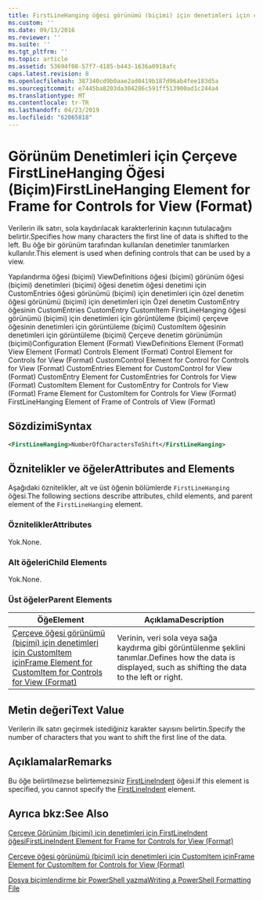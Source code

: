 ```yaml
---
title: FirstLineHanging öğesi görünümü (biçimi) için denetimleri için çerçeve için | Microsoft Docs
ms.custom: ''
ms.date: 09/13/2016
ms.reviewer: ''
ms.suite: ''
ms.tgt_pltfrm: ''
ms.topic: article
ms.assetid: 53694f08-57f7-4185-b443-1636a0918afc
caps.latest.revision: 8
ms.openlocfilehash: 387340cd9b0aae2ad0419b187d96ab4fee183d5a
ms.sourcegitcommit: e7445ba8203da304286c591ff513900ad1c244a4
ms.translationtype: MT
ms.contentlocale: tr-TR
ms.lasthandoff: 04/23/2019
ms.locfileid: "62065818"
---
```

# <a name="firstlinehanging-element-for-frame-for-controls-for-view-format"></a><span data-ttu-id="f017c-102">Görünüm Denetimleri için Çerçeve FirstLineHanging Öğesi (Biçim)</span><span class="sxs-lookup"><span data-stu-id="f017c-102">FirstLineHanging Element for Frame for Controls for View (Format)</span></span>

<span data-ttu-id="f017c-103">Verilerin ilk satırı, sola kaydırılacak karakterlerinin kaçının tutulacağını belirtir.</span><span class="sxs-lookup"><span data-stu-id="f017c-103">Specifies how many characters the first line of data is shifted to the left.</span></span> <span data-ttu-id="f017c-104">Bu öğe bir görünüm tarafından kullanılan denetimler tanımlarken kullanılır.</span><span class="sxs-lookup"><span data-stu-id="f017c-104">This element is used when defining controls that can be used by a view.</span></span>

<span data-ttu-id="f017c-105">Yapılandırma öğesi (biçimi) ViewDefinitions öğesi (biçimi) görünüm öğesi (biçimi) denetimleri (biçimi) öğesi denetim öğesi denetimi için CustomEntries öğesi görünümü (biçimi) için denetimleri için özel denetim öğesi görünümü (biçimi) için denetimleri için Özel denetim CustomEntry öğesinin CustomEntries CustomEntry CustomItem FirstLineHanging öğesi görünümü (biçimi) için denetimleri için görüntüleme (biçimi) çerçeve öğesinin denetimleri için görüntüleme (biçimi) CustomItem öğesinin denetimleri için görüntüleme (biçimi) Çerçeve denetim görünümün (biçimi)</span><span class="sxs-lookup"><span data-stu-id="f017c-105">Configuration Element (Format) ViewDefinitions Element (Format) View Element (Format) Controls Element (Format) Control Element for Controls for View (Format) CustomControl Element for Control for Controls for View (Format) CustomEntries Element for CustomControl for View (Format) CustomEntry Element for CustomEntries for Controls for View (Format) CustomItem Element for CustomEntry for Controls for View (Format) Frame Element for CustomItem for Controls for View (Format) FirstLineHanging Element of Frame of Controls of View (Format)</span></span>

## <a name="syntax"></a><span data-ttu-id="f017c-106">Sözdizimi</span><span class="sxs-lookup"><span data-stu-id="f017c-106">Syntax</span></span>

```xml
<FirstLineHanging>NumberOfCharactersToShift</FirstLineHanging>
```

## <a name="attributes-and-elements"></a><span data-ttu-id="f017c-107">Öznitelikler ve öğeler</span><span class="sxs-lookup"><span data-stu-id="f017c-107">Attributes and Elements</span></span>

<span data-ttu-id="f017c-108">Aşağıdaki öznitelikler, alt ve üst öğenin bölümlerde `FirstLineHanging` öğesi.</span><span class="sxs-lookup"><span data-stu-id="f017c-108">The following sections describe attributes, child elements, and parent element of the `FirstLineHanging` element.</span></span>

### <a name="attributes"></a><span data-ttu-id="f017c-109">Öznitelikler</span><span class="sxs-lookup"><span data-stu-id="f017c-109">Attributes</span></span>

<span data-ttu-id="f017c-110">Yok.</span><span class="sxs-lookup"><span data-stu-id="f017c-110">None.</span></span>

### <a name="child-elements"></a><span data-ttu-id="f017c-111">Alt öğeleri</span><span class="sxs-lookup"><span data-stu-id="f017c-111">Child Elements</span></span>

<span data-ttu-id="f017c-112">Yok.</span><span class="sxs-lookup"><span data-stu-id="f017c-112">None.</span></span>

### <a name="parent-elements"></a><span data-ttu-id="f017c-113">Üst öğeler</span><span class="sxs-lookup"><span data-stu-id="f017c-113">Parent Elements</span></span>

|<span data-ttu-id="f017c-114">Öğe</span><span class="sxs-lookup"><span data-stu-id="f017c-114">Element</span></span>|<span data-ttu-id="f017c-115">Açıklama</span><span class="sxs-lookup"><span data-stu-id="f017c-115">Description</span></span>|
|-------------|-----------------|
|[<span data-ttu-id="f017c-116">Çerçeve öğesi görünümü (biçimi) için denetimleri için CustomItem için</span><span class="sxs-lookup"><span data-stu-id="f017c-116">Frame Element for CustomItem for Controls for View (Format)</span></span>](./frame-element-for-customitem-for-controls-for-view-format.md)|<span data-ttu-id="f017c-117">Verinin, veri sola veya sağa kaydırma gibi görüntülenme şeklini tanımlar.</span><span class="sxs-lookup"><span data-stu-id="f017c-117">Defines how the data is displayed, such as shifting the data to the left or right.</span></span>|

## <a name="text-value"></a><span data-ttu-id="f017c-118">Metin değeri</span><span class="sxs-lookup"><span data-stu-id="f017c-118">Text Value</span></span>

<span data-ttu-id="f017c-119">Verilerin ilk satırı geçirmek istediğiniz karakter sayısını belirtin.</span><span class="sxs-lookup"><span data-stu-id="f017c-119">Specify the number of characters that you want to shift the first line of the data.</span></span>

## <a name="remarks"></a><span data-ttu-id="f017c-120">Açıklamalar</span><span class="sxs-lookup"><span data-stu-id="f017c-120">Remarks</span></span>

<span data-ttu-id="f017c-121">Bu öğe belirtilmezse belirtemezsiniz [FirstLineIndent](./firstlineindent-element-for-frame-for-controls-for-view-format.md) öğesi.</span><span class="sxs-lookup"><span data-stu-id="f017c-121">If this element is specified, you cannot specify the [FirstLineIndent](./firstlineindent-element-for-frame-for-controls-for-view-format.md) element.</span></span>

## <a name="see-also"></a><span data-ttu-id="f017c-122">Ayrıca bkz:</span><span class="sxs-lookup"><span data-stu-id="f017c-122">See Also</span></span>

[<span data-ttu-id="f017c-123">Çerçeve Görünüm (biçimi) için denetimleri için FirstLineIndent öğesi</span><span class="sxs-lookup"><span data-stu-id="f017c-123">FirstLineIndent Element for Frame for Controls for View (Format)</span></span>](./firstlineindent-element-for-frame-for-controls-for-view-format.md)

[<span data-ttu-id="f017c-124">Çerçeve öğesi görünümü (biçimi) için denetimleri için CustomItem için</span><span class="sxs-lookup"><span data-stu-id="f017c-124">Frame Element for CustomItem for Controls for View (Format)</span></span>](./frame-element-for-customitem-for-controls-for-view-format.md)

[<span data-ttu-id="f017c-125">Dosya biçimlendirme bir PowerShell yazma</span><span class="sxs-lookup"><span data-stu-id="f017c-125">Writing a PowerShell Formatting File</span></span>](./writing-a-powershell-formatting-file.md)
